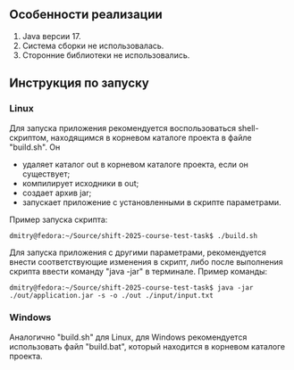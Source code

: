## Особенности реализации
1. Java версии 17.
2. Система сборки не использовалась.
3. Сторонние библиотеки не использовались.
##  Инструкция по запуску
### Linux
Для запуска приложения рекомендуется воспользоваться shell-скриптом, находящимся в корневом каталоге проекта в файле "build.sh". Он
- удаляет каталог out в корневом каталоге проекта, если он существует;
- компилирует исходники в out;
- создает архив jar;
- запускает приложение с установленными в скрипте параметрами.

Пример запуска скрипта:
```
dmitry@fedora:~/Source/shift-2025-course-test-task$ ./build.sh
```
Для запуска приложения с другими параметрами, рекомендуется внести соответствующие изменения в скрипт, либо после выполнения скрипта ввести команду "java -jar" в терминале. Пример команды:
```
dmitry@fedora:~/Source/shift-2025-course-test-task$ java -jar ./out/application.jar -s -o ./out ./input/input.txt
```
### Windows
Аналогично "build.sh" для Linux, для Windows рекомендуется использовать файл "build.bat", который находится в корневом каталоге проекта.
